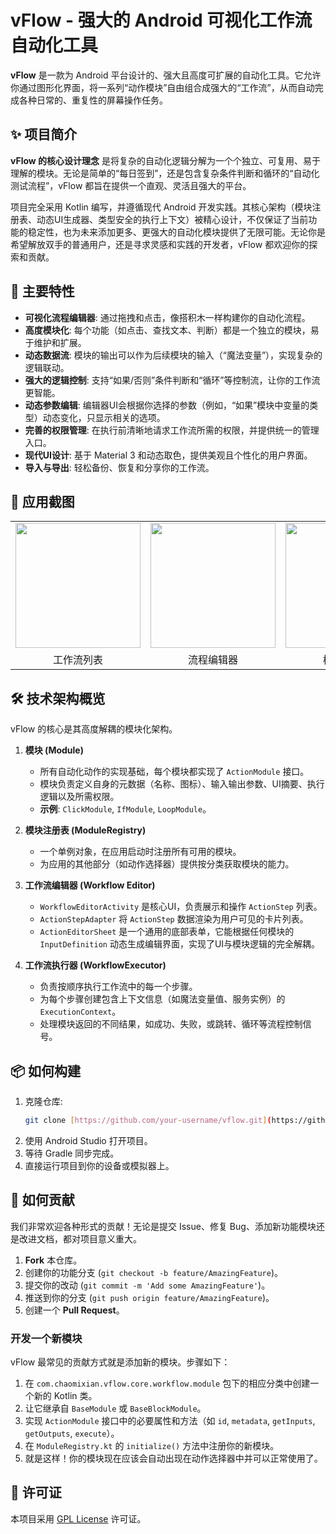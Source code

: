 # vFlow - 强大的 Android 可视化工作流自动化工具

**vFlow** 是一款为 Android 平台设计的、强大且高度可扩展的自动化工具。它允许你通过图形化界面，将一系列“动作模块”自由组合成强大的“工作流”，从而自动完成各种日常的、重复性的屏幕操作任务。

## ✨ 项目简介

**vFlow 的核心设计理念** 是将复杂的自动化逻辑分解为一个个独立、可复用、易于理解的模块。无论是简单的“每日签到”，还是包含复杂条件判断和循环的“自动化测试流程”，vFlow 都旨在提供一个直观、灵活且强大的平台。

项目完全采用 Kotlin 编写，并遵循现代 Android 开发实践。其核心架构（模块注册表、动态UI生成器、类型安全的执行上下文）被精心设计，不仅保证了当前功能的稳定性，也为未来添加更多、更强大的自动化模块提供了无限可能。无论你是希望解放双手的普通用户，还是寻求灵感和实践的开发者，vFlow 都欢迎你的探索和贡献。

## 🚀 主要特性

* **可视化流程编辑器**: 通过拖拽和点击，像搭积木一样构建你的自动化流程。
* **高度模块化**: 每个功能（如点击、查找文本、判断）都是一个独立的模块，易于维护和扩展。
* **动态数据流**: 模块的输出可以作为后续模块的输入（“魔法变量”），实现复杂的逻辑联动。
* **强大的逻辑控制**: 支持“如果/否则”条件判断和“循环”等控制流，让你的工作流更智能。
* **动态参数编辑**: 编辑器UI会根据你选择的参数（例如，“如果”模块中变量的类型）动态变化，只显示相关的选项。
* **完善的权限管理**: 在执行前清晰地请求工作流所需的权限，并提供统一的管理入口。
* **现代UI设计**: 基于 Material 3 和动态取色，提供美观且个性化的用户界面。
* **导入与导出**: 轻松备份、恢复和分享你的工作流。

## 📸 应用截图

<table>
  <tr>
    <td><img src="path/to/screenshot1.png" width="200"></td>
    <td><img src="path/to/screenshot2.png" width="200"></td>
    <td><img src="path/to/screenshot3.png" width="200"></td>
  </tr>
  <tr>
    <td align="center">工作流列表</td>
    <td align="center">流程编辑器</td>
    <td align="center">模块选择器</td>
  </tr>
</table>


## 🛠️ 技术架构概览

vFlow 的核心是其高度解耦的模块化架构。

1.  **模块 (Module)**
    * 所有自动化动作的实现基础，每个模块都实现了 `ActionModule` 接口。
    * 模块负责定义自身的元数据（名称、图标）、输入输出参数、UI摘要、执行逻辑以及所需权限。
    * **示例**: `ClickModule`, `IfModule`, `LoopModule`。

2.  **模块注册表 (ModuleRegistry)**
    * 一个单例对象，在应用启动时注册所有可用的模块。
    * 为应用的其他部分（如动作选择器）提供按分类获取模块的能力。

3.  **工作流编辑器 (Workflow Editor)**
    * `WorkflowEditorActivity` 是核心UI，负责展示和操作 `ActionStep` 列表。
    * `ActionStepAdapter` 将 `ActionStep` 数据渲染为用户可见的卡片列表。
    * `ActionEditorSheet` 是一个通用的底部表单，它能根据任何模块的 `InputDefinition` 动态生成编辑界面，实现了UI与模块逻辑的完全解耦。

4.  **工作流执行器 (WorkflowExecutor)**
    * 负责按顺序执行工作流中的每一个步骤。
    * 为每个步骤创建包含上下文信息（如魔法变量值、服务实例）的 `ExecutionContext`。
    * 处理模块返回的不同结果，如成功、失败，或跳转、循环等流程控制信号。

## 📦 如何构建

1.  克隆仓库:
    ```bash
    git clone [https://github.com/your-username/vflow.git](https://github.com/your-username/vflow.git)
    ```
2.  使用 Android Studio 打开项目。
3.  等待 Gradle 同步完成。
4.  直接运行项目到你的设备或模拟器上。

## 🤝 如何贡献

我们非常欢迎各种形式的贡献！无论是提交 Issue、修复 Bug、添加新功能模块还是改进文档，都对项目意义重大。

1.  **Fork** 本仓库。
2.  创建你的功能分支 (`git checkout -b feature/AmazingFeature`)。
3.  提交你的改动 (`git commit -m 'Add some AmazingFeature'`)。
4.  推送到你的分支 (`git push origin feature/AmazingFeature`)。
5.  创建一个 **Pull Request**。

### 开发一个新模块

vFlow 最常见的贡献方式就是添加新的模块。步骤如下：

1.  在 `com.chaomixian.vflow.core.workflow.module` 包下的相应分类中创建一个新的 Kotlin 类。
2.  让它继承自 `BaseModule` 或 `BaseBlockModule`。
3.  实现 `ActionModule` 接口中的必要属性和方法（如 `id`, `metadata`, `getInputs`, `getOutputs`, `execute`）。
4.  在 `ModuleRegistry.kt` 的 `initialize()` 方法中注册你的新模块。
5.  就是这样！你的模块现在应该会自动出现在动作选择器中并可以正常使用了。

## 📄 许可证

本项目采用 [GPL License](LICENSE) 许可证。